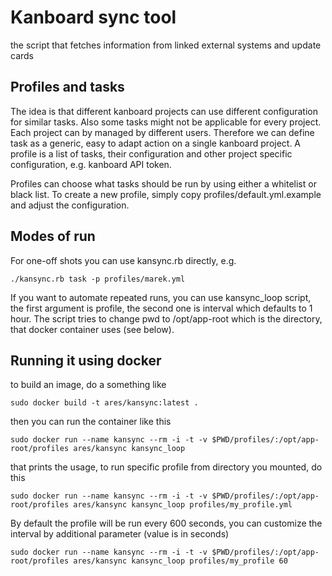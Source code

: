 Kanboard sync tool
==================

the script that fetches information from linked external systems and update cards

## Profiles and tasks

The idea is that different kanboard projects can use different configuration for similar tasks. Also some tasks might not be
applicable for every project. Each project can by managed by different users. Therefore we can define task as a generic, easy to
adapt action on a single kanboard project. A profile is a list of tasks, their configuration and other project specific configuration,
e.g. kanboard API token.

Profiles can choose what tasks should be run by using either a whitelist or black list. To create a new profile, simply copy
profiles/default.yml.example and adjust the configuration.

## Modes of run

For one-off shots you can use kansync.rb directly, e.g.

```
./kansync.rb task -p profiles/marek.yml
```

If you want to automate repeated runs, you can use kansync_loop script, the first argument is profile, the second one is interval which defaults
to 1 hour. The script tries to change pwd to /opt/app-root which is the directory, that docker container uses (see below).

## Running it using docker

to build an image, do a something like

```
sudo docker build -t ares/kansync:latest .
```

then you can run the container like this

```
sudo docker run --name kansync --rm -i -t -v $PWD/profiles/:/opt/app-root/profiles ares/kansync kansync_loop
```

that prints the usage, to run specific profile from directory you mounted, do this

```
sudo docker run --name kansync --rm -i -t -v $PWD/profiles/:/opt/app-root/profiles ares/kansync kansync_loop profiles/my_profile.yml
```

By default the profile will be run every 600 seconds, you can customize the interval by additional parameter (value is in seconds)

```
sudo docker run --name kansync --rm -i -t -v $PWD/profiles/:/opt/app-root/profiles ares/kansync kansync_loop profiles/my_profile 60
```
